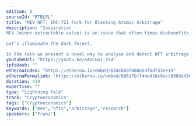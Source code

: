 ```yaml
---
edition: 6
sourceId: "RTBLFL"
title: "MEV NFT: ERC-721 Fork for Blocking Atomic Arbitrage"
description: "Inspiration
MEV (miner extractable value) is an issue that often times disbenefits the smaller consumers or traders. While traditional MEV research is mostly focussed on sandwich trades, we focus on one specific type of extractable value: MEV NFT!

Let's illuminate the dark forest.

In the talk we present a novel way to analyse and detect NFT arbitrage for more transparency. With that research we design a ERC-721 token that blocks malicious bots and could benefit consumers."
youtubeUrl: "https://youtu.be/eAeCGoI_z54"
ipfsHash: ""
ethernaIndex: "https://etherna.io/embed/634cb697080a54f6d733ee19"
ethernaPermalink: "https://etherna.io/embed/6861fbff44ed16c8ecc6303e456d7e7b995b6d3213a0d9b2f4f9b0a701e206bd"
duration: 439
expertise: ""
type: "Lightning Talk"
track: "Cryptoeconomics"
tags: ["Cryptoeconomics"]
keywords: ["mev","nfts","arbitrage","research"]
speakers: ["Franz"]
---
```

